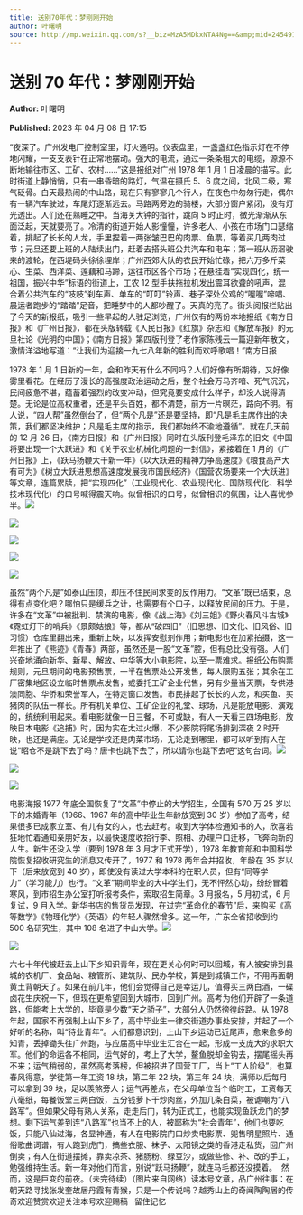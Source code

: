```yaml
---
title: 送别70年代：梦刚刚开始
author: 叶曙明
source: http://mp.weixin.qq.com/s?__biz=MzA5MDkxNTA4Ng==&amp;mid=2454913436&amp;idx=1&amp;sn=db43f6329985789b17b34f80dbbb2fca&amp;chksm=87a3c9fdb0d440eb98fafab6eaebe7c34399b51c9ea06ced8e967726957dc862a97b9eac13ad#rd
---
```


# 送别 70 年代：梦刚刚开始

**Author:** 叶曙明

**Published:** 2023 年 04 月 08 日 17:15

“夜深了。广州发电厂控制室里，灯火通明。仪表盘里，一盏盏红色指示灯在不停地闪耀，一支支表针在正常地摆动。强大的电流，通过一条条粗大的电缆，源源不断地输往市区、工矿、农村……”这是报纸对广州 1978 年 1 月 1 日凌晨的描写。此时街道上静悄悄，只有一串昏暗的路灯，气温在摄氏 5、6 度之间，北风二级，寒气砭骨。白天最热闹的中山路，现在只有寥寥几个行人，在夜色中匆匆行走，偶尔有一辆汽车驶过，车尾灯逐渐远去。马路两旁边的骑楼，大部分窗户紧闭，没有灯光透出。人们还在熟睡之中。当海关大钟的指针，跳向 5 时正时，微光渐渐从东面泛起，天就要亮了。冷清的街道开始人影憧憧，许多老人、小孩在市场门口瑟缩着，排起了长长的人龙，手里捏着一两张皱巴巴的肉票、鱼票，等着买几两肉过节；元旦还要上班的人陆续出门，赶着去搭头班公共汽车和电车；第一班从沥滘驶来的渡轮，在西堤码头徐徐埋岸；广州西郊大队的农民开始忙碌，把六万多斤菜心、生菜、西洋菜、莲藕和马蹄，运往市区各个市场；在悬挂着“实现四化，统一祖国，振兴中华”标语的街道上，工农 12 型手扶拖拉机发出震耳欲聋的吼声，混合着公共汽车的“吱吱”刹车声、单车的“叮叮”铃声、巷子深处公鸡的“喔喔”啼唱、晨运者跑步的“踏踏”足音，把睡梦中的人都吵醒了。天真的亮了。街头阅报栏贴出了今天的新报纸，吸引一些早起的人驻足浏览，广州仅有的两份本地报纸《南方日报》和《广州日报》，都在头版转载《人民日报》《红旗》杂志和《解放军报》的元旦社论《光明的中国》；《南方日报》第四版刊登了老作家陈残云一篇迎新年散文，激情洋溢地写道：“让我们为迎接一九七八年新的胜利而欢呼歌唱！”南方日报

1978 年 1 月 1 日新的一年，会和昨天有什么不同吗？人们好像有所期待，又好像雾里看花。在经历了漫长的高强度政治运动之后，整个社会万马齐喑、死气沉沉，民间疲惫不堪，蕴蓄着强烈的改变冲动，但究竟要变成什么样子，却没人说得清楚。无论是位高权重者，还是平头百姓，都不清楚，前方一片暝茫，路向不明。有人说，“四人帮”虽然倒台了，但“两个凡是”还是要坚持，即“凡是毛主席作出的决策，我们都坚决维护；凡是毛主席的指示，我们都始终不渝地遵循”。就在几天前的 12 月 26 日，《南方日报》和《广州日报》同时在头版刊登毛泽东的旧文《中国将要出现一个大跃进》和《关于农业机械化问题的一封信》，紧接着在 1 月的《广州日报》上，《跃马扬鞭大干新一年》《以大跃进的精神力争高速度》《粮食高产大有可为》《树立大跃进思想高速度发展我市国民经济》《国营农场要来一个大跃进》等文章，连篇累牍，把“实现四化”（工业现代化、农业现代化、国防现代化、科学技术现代化）的口号喊得震天响。似曾相识的口号，似曾相识的氛围，让人喜忧参半。![](https://mmbiz.qpic.cn/mmbiz_jpg/PJWG74pLsMaJCKJ8RDwRbarPfGnwAic0tOjq6icNgCZiaVcGYQQ0yamfPH9PxTppYUGeVMu4FSC01aRhia5gGboUiag/640)

![](https://mmbiz.qpic.cn/mmbiz_png/Ljib4So7yuWgIM7ul7KPyPelicJfZG8cwPd71T6oQqaPGLiaqH1tOYuhhtM3OCrukFRXvuZwaoPhCw5CJR0Nm9LBg/640?wx_fmt=png)

![](https://mmbiz.qpic.cn/mmbiz_png/Ljib4So7yuWgIM7ul7KPyPelicJfZG8cwPL819TibpbkibcichMBlVNPShcjDeGlnmS2BvgMJphwO2o6gZicBzhPZSHw/640?wx_fmt=png)

![](https://mmbiz.qpic.cn/mmbiz_jpg/PJWG74pLsMaJCKJ8RDwRbarPfGnwAic0tbfUKfvRzNo5BaicW4c46WgSZ3uLmh4oT4vOyPyO1kGIBUVY8liaftHKA/640)

![](https://mmbiz.qpic.cn/mmbiz_png/Ljib4So7yuWgIM7ul7KPyPelicJfZG8cwPeZVfWtUBrpn7T3MCYx0cL9KOHGw5boUF0hY15568fPIpaUfJDkTibtQ/640?wx_fmt=png)

虽然“两个凡是”如泰山压顶，却压不住民间求变的反作用力。“文革”既已结束，总得有点变化吧？哪怕只是缓兵之计，也需要有个口子，以释放民间的压力。于是，许多在“文革”中被批判、禁演的电影，像《战上海》《刘三姐》《野火春风斗古城》《霓虹灯下的哨兵》《景颇姑娘》等，都从“破四旧”（旧思想、旧文化、旧风俗、旧习惯）仓库里翻出来，重新上映，以发挥安慰剂作用；新电影也在加紧拍摄，这一年推出了《熊迹》《青春》两部，虽然还是一股“文革”腔，但有总比没有强。人们兴奋地涌向新华、新星、解放、中华等大小电影院，以至一票难求。报纸公布购票规则，元旦期间的电影预售票，一半在售票处公开发售，每人限购五张；其余在工厂密集地区设立临时售票点发售，或委托工矿企业代售，另有少量当天票，专供港澳同胞、华侨和荣誉军人，在特定窗口发售。市民排起了长长的人龙，和买鱼、买猪肉的队伍一样长。所有机关单位、工矿企业的礼堂、球场，凡是能放电影、演戏的，统统利用起来。看电影就像一日三餐，不可或缺，有人一天看三四场电影，放映日本电影《追捕》时，因为实在太过火爆，不少影院将尾场排到深夜 2 时开映，也还是满座。无论是学校还是肉菜市场，无论走到哪里，都可以听到有人在说“昭仓不是跳下去了吗？唐卡也跳下去了，所以请你也跳下去吧”这句台词。![](https://mmbiz.qpic.cn/mmbiz_png/Ljib4So7yuWgIM7ul7KPyPelicJfZG8cwP6Vs3jDicKora5ppfpHOjYBnkVCs7icRI8GjVLR9RTlGiciaC0oCsZOKFEQ/640?wx_fmt=png)

![](https://mmbiz.qpic.cn/mmbiz_jpg/PJWG74pLsMaJCKJ8RDwRbarPfGnwAic0tJcLS8Z5UniaU7XJia3FB1bouy9nRFhOUibvaR3GmcVDchhlca2YA1CicaQ/640)

![](https://mmbiz.qpic.cn/mmbiz_png/bL2iaicTYdZn4N1oUojQbmUAoBdSib8ZPEQo50TFQoDQrJibmP4mibuzicYdkKE6icgMSHLTxOwquc38Zr5Mnsn3HRnXA/640?wx_fmt=png)

电影海报 1977 年底全国恢复了“文革”中停止的大学招生，全国有 570 万 25 岁以下的未婚青年（1966、1967 年的高中毕业生年龄放宽到 30 岁）参加了高考，结果很多已成家立室、有儿有女的人，也去赶考。收到大学体检通知书的人，欣喜若狂地忙着通知亲朋好友，以最快速度收拾行李、照相、办理户口迁移，飞奔向新的人生。新生还没入学（要到 1978 年 3 月才正式开学），1978 年教育部和中国科学院恢复招收研究生的消息又传开了，1977 和 1978 两年合并招收，年龄在 35 岁以下（后来放宽到 40 岁），即使没有读过大学本科的在职人员，但有“同等学力”（学习能力）也行。“文革”期间毕业的大中学生们，无不怦然心动，纷纷冒着寒风，到市招生办公室打听报考条件，索取招生简章。3 月报名，5 月初试，6 月复试，9 月入学。新华书店的售货员发现，在过完“革命化的春节”后，来购买《高等数学》《物理化学》《英语》的年轻人骤然增多。这一年，广东全省招收到约 500 名研究生，其中 108 名进了中山大学。![](https://mmbiz.qpic.cn/mmbiz_jpg/PJWG74pLsMaJCKJ8RDwRbarPfGnwAic0tENwrOAicojvebC3luCtwT2EWqicZxhbKHczo9uu90CialCr1BqS5oljsA/640)

![](https://mmbiz.qpic.cn/mmbiz_jpg/PJWG74pLsMaJCKJ8RDwRbarPfGnwAic0twpQupaNjINrLQCP3SvBJpSZjvm4KGtjV5xGNEBgDINI6p5rK9AKcrQ/640)

六七十年代被赶去上山下乡知识青年，现在更关心何时可以回城，有人被安排到县城的农机厂、食品站、粮管所、建筑队、民办学校，算是到城镇工作，不用再面朝黄土背朝天了。如果在前几年，他们会觉得自己是幸运儿，值得买三两白酒，一碟卤花生庆祝一下，但现在更希望回到大城市，回到广州。高考为他们开辟了一条道路，但能考上大学的，毕竟是少数“天之骄子”，大部分人仍然徬徨歧路。从 1978 年起，国家不再强制上山下乡了，高中毕业生一律交街道办事处安排，并起了一个好听的名称，叫“待业青年”。人们都意识到，上山下乡运动已近尾声，愈来愈多的知青，丢掉锄头往广州跑，与应届高中毕业生汇合在一起，形成一支庞大的求职大军。他们的命运各不相同，运气好的，考上了大学，鳌鱼脱却金钩去，摆尾摇头再不来；运气稍弱的，虽然高考落榜，但被招进了国营工厂，当上“工人阶级”，也算春风得意，学徒第一年工资 18 块，第二年 22 块，第三年 24 块，满师以后每月可以拿到 39 块，足以羡煞旁人；运气再差点，在父母单位当个临时工，工资每天八毫纸，每餐饭堂三两白饭，五分钱萝卜干炒肉丝，外加几条白菜，被谑嘲为“八路军”。但如果父母有熟人关系，走走后门，转为正式工，也能实现鱼跃龙门的梦想。剩下运气差到连“八路军”也当不上的人，被鄙称为“社会青年”，他们也要吃饭，只能八仙过海，各显神通，有人在电影院门口炒卖电影票、兜售明星照片、通俗歌曲词谱，有人跑到虎门，搞些衣服、袜子、太阳镜之类的香港走私货，回广州倒卖；有人在街道摆摊，靠卖凉茶、猪肠粉、绿豆沙，或做些修、补、改的手工，勉强维持生活。新一年对他们而言，别说“跃马扬鞭”，就连马毛都还没摸着。  然而，这是巨变的前夜。（未完待续）（图片来自网络）读本号文章，品广州往事：在朝天路寻找张发奎故居丹霞有青猴，只是一个传说吗？越秀山上的奇闻陶陶居的传奇欢迎赞赏欢迎关注本号欢迎赐稿   留住记忆
